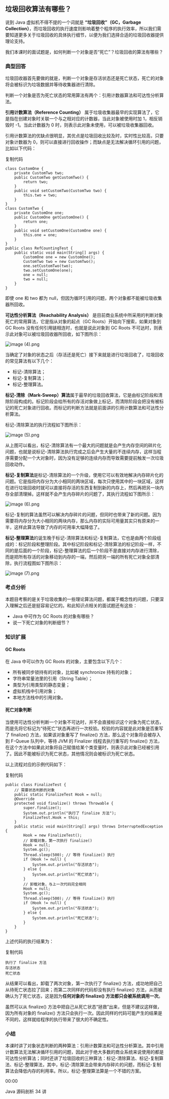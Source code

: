 ## 垃圾回收算法有哪些？

说到 Java 虚拟机不得不提的一个词就是 **“垃圾回收”（GC，Garbage Collection）**，而垃圾回收的执行速度则影响着整个程序的执行效率，所以我们需要知道更多关于垃圾回收的具体执行细节，以便为我们选择合适的垃圾回收器提供理论支持。

我们本课时的面试题是，如何判断一个对象是否“死亡”？垃圾回收的算法有哪些？

### 典型回答

垃圾回收器首先要做的就是，判断一个对象是存活状态还是死亡状态，死亡的对象将会被标识为垃圾数据并等待收集器进行清除。

判断一个对象是否为死亡状态的常用算法有两个：引用计数器算法和可达性分析算法。

**引用计数算法（Reference Counting）** 属于垃圾收集器最早的实现算法了，它是指在创建对象时关联一个与之相对应的计数器，当此对象被使用时加 1，相反销毁时 -1。当此计数器为 0 时，则表示此对象未使用，可以被垃圾收集器回收。

引用计数算法的优缺点很明显，其优点是垃圾回收比较及时，实时性比较高，只要对象计数器为 0，则可以直接进行回收操作；而缺点是无法解决循环引用的问题，比如以下代码：

复制代码

```
class CustomOne {
    private CustomTwo two;
    public CustomTwo getCustomTwo() {
        return two;
    }
    public void setCustomTwo(CustomTwo two) {
        this.two = two;
    }
}
class CustomTwo {
    private CustomOne one;
    public CustomOne getCustomOne() {
        return one;
    }
    public void setCustomOne(CustomOne one) {
        this.one = one;
    }
}
public class RefCountingTest {
    public static void main(String[] args) {
        CustomOne one = new CustomOne();
        CustomTwo two = new CustomTwo();
        one.setCustomTwo(two);
        two.setCustomOne(one);
        one = null;
        two = null;
    }
}
```

即使 one 和 two 都为 null，但因为循环引用的问题，两个对象都不能被垃圾收集器所回收。

**可达性分析算法（Reachability Analysis）** 是目前商业系统中所采用的判断对象死亡的常用算法，它是指从对象的起点（GC Roots）开始向下搜索，如果对象到 GC Roots 没有任何引用链相连时，也就是说此对象到 GC Roots 不可达时，则表示此对象可以被垃圾回收器所回收，如下图所示：

![image (4).png](https://s0.lgstatic.com/i/image/M00/14/70/Ciqc1F7Q3giAKu5UAAClt3UMheE300.png)

当确定了对象的状态之后（存活还是死亡）接下来就是进行垃圾回收了，垃圾回收的常见算法有以下几个：

- 标记-清除算法；
- 标记-复制算法；
- 标记-整理算法。

**标记-清除（Mark-Sweep）算法**属于最早的垃圾回收算法，它是由标记阶段和清除阶段构成的。标记阶段会给所有的存活对象做上标记，而清除阶段会把没有被标记的死亡对象进行回收。而标记的判断方法就是前面讲的引用计数算法和可达性分析算法。

标记-清除算法的执行流程如下图所示：

![image (5).png](https://s0.lgstatic.com/i/image/M00/14/7B/CgqCHl7Q3hOAHBq0AABM8DvzlGU761.png)

从上图可以看出，标记-清除算法有一个最大的问题就是会产生内存空间的碎片化问题，也就是说标记-清除算法执行完成之后会产生大量的不连续内存，这样当程序需要分配一个大对象时，因为没有足够的连续内存而导致需要提前触发一次垃圾回收动作。

**标记-复制算法**是标记-清除算法的一个升级，使用它可以有效地解决内存碎片化的问题。它是指将内存分为大小相同的两块区域，每次只使用其中的一块区域，这样在进行垃圾回收时就可以直接将存活的东西复制到新的内存上，然后再把另一块内存全部清理掉。这样就不会产生内存碎片的问题了，其执行流程如下图所示：

![image (6).png](https://s0.lgstatic.com/i/image/M00/14/7B/CgqCHl7Q3h6ATzDEAABQETkptLk639.png)

标记-复制的算法虽然可以解决内存碎片的问题，但同时也带来了新的问题。因为需要将内存分为大小相同的两块内存，那么内存的实际可用量其实只有原来的一半，这样此算法导致了内存的可用率大幅降低了。

**标记-整理算法**的诞生晚于标记-清除算法和标记-复制算法，它也是由两个阶段组成的：标记阶段和整理阶段。其中标记阶段和标记-清除算法的标记阶段一样，不同的是后面的一个阶段，标记-整理算法的后一个阶段不是直接对内存进行清除，而是把所有存活的对象移动到内存的一端，然后把另一端的所有死亡对象全部清除，执行流程图如下图所示：

![image (7).png](https://s0.lgstatic.com/i/image/M00/14/7B/CgqCHl7Q3ieAYV5FAABLfGQH4UE403.png)

### 考点分析

本题目考察的是关于垃圾收集的一些理论算法问题，都属于概念性的问题，只要深入理解之后还是挺容易记忆的。和此知识点相关的面试题还有这些：

- Java 中可作为 GC Roots 的对象有哪些？
- 说一下死亡对象的判断细节？

### 知识扩展

#### GC Roots

在 Java 中可以作为 GC Roots 的对象，主要包含以下几个：

- 所有被同步锁持有的对象，比如被 synchronize 持有的对象；
- 字符串常量池里的引用（String Table）；
- 类型为引用类型的静态变量；
- 虚拟机栈中引用对象；
- 本地方法栈中的引用对象。

#### 死亡对象判断

当使用可达性分析判断一个对象不可达时，并不会直接标识这个对象为死亡状态，而是先将它标记为“待死亡”状态再进行一次校验。校验的内容就是此对象是否重写了 finalize() 方法，如果该对象重写了 finalize() 方法，那么这个对象将会被存入到 F-Queue 队列中，等待 JVM 的 Finalizer 线程去执行重写的 finalize() 方法，在这个方法中如果此对象将自己赋值给某个类变量时，则表示此对象已经被引用了。因此不能被标识为死亡状态，其他情况则会被标识为死亡状态。

以上流程对应的示例代码如下：

复制代码

```
public class FinalizeTest {
    // 需要状态判断的对象
    public static FinalizeTest Hook = null;
    @Override
    protected void finalize() throws Throwable {
        super.finalize();
        System.out.println("执行了 finalize 方法");
        FinalizeTest.Hook = this;
    }
    public static void main(String[] args) throws InterruptedException {
        Hook = new FinalizeTest();
        // 卸载对象，第一次执行 finalize()
        Hook = null;
        System.gc();
        Thread.sleep(500); // 等待 finalize() 执行
        if (Hook != null) {
            System.out.println("存活状态");
        } else {
            System.out.println("死亡状态");
        }
        // 卸载对象，与上一次代码完全相同
        Hook = null;
        System.gc();
        Thread.sleep(500); // 等待 finalize() 执行
        if (Hook != null) {
            System.out.println("存活状态");
        } else {
            System.out.println("死亡状态");
        }
    }
}
```

上述代码的执行结果为：

复制代码

```
执行了 finalize 方法
存活状态
死亡状态
```

从结果可以看出，卸载了两次对象，第一次执行了 finalize() 方法，成功地把自己从待死亡状态拉了回来；而第二次同样的代码却没有执行 finalize() 方法，从而被确认为了死亡状态，这是因为**任何对象的 finalize() 方法都只会被系统调用一次**。

虽然可以从 finalize() 方法中把自己从死亡状态“拯救”出来，但是不建议这样做，因为所有对象的 finalize() 方法只会执行一次。因此同样的代码可能产生的结果是不同的，这样就给程序的执行带来了很大的不确定性。

### 小结

本课时讲了对象状态判断的两种算法：引用计数算法和可达性分析算法。其中引用计数算法无法解决循环引用的问题，因此对于绝大多数的商业系统来说使用的都是可达性分析算法；同时还讲了垃圾回收的三种算法：标记-清除算法、标记-复制算法、标记-整理算法，其中，标记-清除算法会带来内存碎片的问题，而标记-复制算法会降低内存的利用率。所以，标记-整理算法算是一个不错的方案。

 

00:00

 Java 源码剖析 34 讲

 